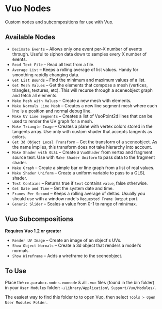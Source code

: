 Vuo Nodes
=========

Custom nodes and subcompositions for use with Vuo.

## Available Nodes

- `Decimate Events` – Allows only one event per-X number of events through.  Useful to siphon data down to samples every X number of events.
- `Read Text File` – Read all text from a file.
- `Average List` – Keeps a rolling average of list values.  Handy for smoothing rapidly changing data.
- `Get List Bounds` – Find the minimum and maximum values of a list.
- `Get Mesh Values` – Get the elements that compose a mesh (vertices, triangles, textures, etc).  This will recurse through a sceneobject graph and fetch all elements.
- `Make Mesh with Values` – Create a new mesh with elements.
- `Make Normals Line Mesh` – Creates a new line segment mesh where each line is a position and normal debug line.
- `Make UV Line Segments` – Creates a list of VuoPoint2d lines that can be used to render the UV graph for a mesh.
- `Make Triangle Image` – Creates a plane with vertex colors stored in the tangents array.  Use only with custom shader that accepts tangents as colors.
- `Get 3d Object Local Transform` – Get the transform of a sceneobject.  As the name implies, this transform does not take hierarchy into account.
- `Make Shader with GLSL` – Create a `VuoShader` from vertex and fragment source text.  Use with `Make Shader Uniform` to pass data to the fragment shader.
- `Make Graph` – Create a simple bar or line graph from a list of real values.
- `Make Shader Uniform` – Create a uniform variable to pass to a GLSL shader.
- `Text Contains` – Returns true if `text` contains `value`, false otherwise.
- `Get Date and Time` – Get the system date and time.
- `Frames Per Second` – Keeps a rolling average of deltas.  Usually you should use with a window node's `Requested Frame Output` port.
- `Generic Slider` – Scales a value from 0-1 to range of min/max.

## Vuo Subcompositions

**Requires Vuo 1.2 or greater**

- `Render UV Image` – Create an image of an object's UVs.
- `Show Object Normals` – Create a 3d object that renders a model's normals.
- `Show Wireframe` – Adds a wireframe to the sceneobject.

## To Use

Place the `co.parabox.nodes.vuonode` & all `.vuo` files (found in the bin folder) in your `User Modules` folder: `~/Library/Application\ Support/Vuo/Modules/`.

The easiest way to find this folder to to open Vuo, then select `Tools > Open User Modules Folder`.
